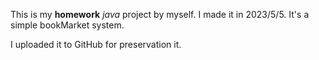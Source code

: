 This is my **homework** *java* project by myself. I made it in 2023/5/5. It's a simple bookMarket system. 

I uploaded it to GitHub for preservation it.